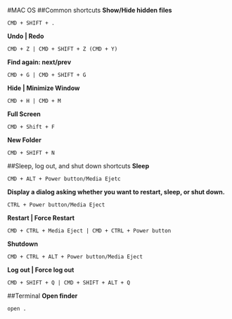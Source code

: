 #MAC OS
##Common shortcuts
**Show/Hide hidden files**
```
CMD + SHIFT + .
```

**Undo | Redo**
```
CMD + Z | CMD + SHIFT + Z (CMD + Y)
```

**Find again: next/prev**
```
CMD + G | CMD + SHIFT + G
```

**Hide | Minimize Window**
```
CMD + H | CMD + M
```

**Full Screen**
```
CMD + Shift + F
```

**New Folder**
```
CMD + SHIFT + N
```

##Sleep, log out, and shut down shortcuts
**Sleep**
```
CMD + ALT + Power button/Media Ejetc
```

**Display a dialog asking whether you want to restart, sleep, or shut down.**
```
CTRL + Power button/Media Eject
```

**Restart | Force Restart**
```
CMD + CTRL + Media Eject | CMD + CTRL + Power button
```

**Shutdown**
```
CMD + CTRL + ALT + Power button/Media Eject
```

**Log out | Force log out**
```
CMD + SHIFT + Q | CMD + SHIFT + ALT + Q
```

##Terminal
**Open finder**
```
open .
```

